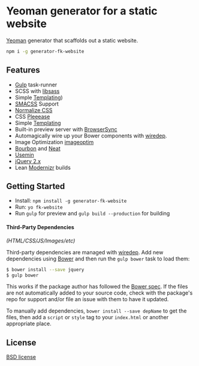 # Yeoman generator for a static website

[Yeoman](http://yeoman.io) generator that scaffolds out a static website.

```sh
npm i -g generator-fk-website
```

## Features

* [Gulp](http://gulpjs.com) task-runner
* SCSS with [libsass](https://github.com/sass/libsass)
* Simple [Templating](https://github.com/coderhaoxin/gulp-file-include))
* [SMACSS](https://smacss.com) Support
* [Normalize CSS](https://necolas.github.io/normalize.css/)
* CSS [Pleeease](http://pleeease.io)
* Simple [Templating](https://github.com/coderhaoxin/gulp-file-include)
* Built-in preview server with [BrowserSync](http://www.browsersync.io)
* Automagically wire up your Bower components with [wiredep](https://github.com/taptapship/wiredep).
* Image Optimization [imageoptim](https://imageoptim.com)
* [Bourbon](http://bourbon.io) and [Neat](http://neat.bourbon.io)
* [Usemin](https://github.com/zont/gulp-usemin)
* [jQuery 2.x](http://jquery.com)
* Lean [Modernizr](https://modernizr.com) builds

## Getting Started

- Install: `npm install -g generator-fk-website`
- Run: `yo fk-website`
- Run `gulp` for preview and `gulp build --production` for building


#### Third-Party Dependencies

*(HTML/CSS/JS/Images/etc)*

Third-party dependencies are managed with [wiredep](https://github.com/taptapship/wiredep). Add new dependencies using [Bower](http://bower.io) and then run the `gulp bower` task to load them:

```sh
$ bower install --save jquery
$ gulp bower
```

This works if the package author has followed the [Bower spec](https://github.com/bower/bower.json-spec). If the files are not automatically added to your source code, check with the package's repo for support and/or file an issue with them to have it updated.

To manually add dependencies, `bower install --save depName` to get the files, then add a `script` or `style` tag to your `index.html` or another appropriate place.

## License

[BSD license](http://opensource.org/licenses/bsd-license.php)
